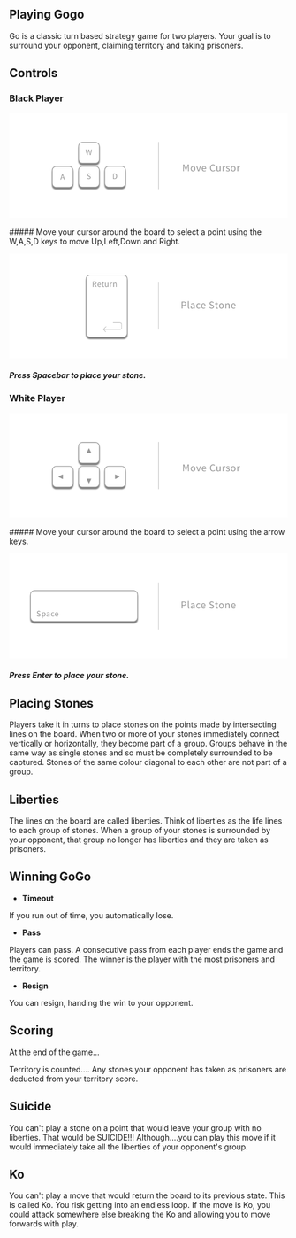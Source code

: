 ## Playing Gogo

Go is a classic turn based strategy game for two players.  Your goal is to surround your opponent, claiming territory and taking prisoners.

## Controls

### Black Player

![Left Player's Move Cursor Controls](/README_IMG/wasd_cursor_controls.png "Left Player WASD move controls")

##### Move your cursor around the board to select a point using the W,A,S,D keys to move Up,Left,Down and Right.

![Left Player Place Stone Controls](/README_IMG/enter_place_stone_controls.png "Left Player Place controls")

##### Press Spacebar to place your stone.

### White Player

![Right Player's Move Cursor Controls](/README_IMG/arrows_move_cursor_controls.png "Right Player Player Arrows move controls")

##### Move your cursor around the board to select a point using the arrow keys.

![Right Player Place Stone Controls](/README_IMG/space_place_stone_controls.png "Right Player Place controls")

##### Press Enter to place your stone.


## Placing Stones

Players take it in turns to place stones on the points made by intersecting lines on the board.  When two or more of your stones immediately connect vertically or horizontally, they become part of a group. Groups behave in the same way as single stones and so must be completely surrounded to be captured.  Stones of the same colour diagonal to each other are not part of a group.


## Liberties

The lines on the board are called liberties.  Think of liberties as the life lines to each group of stones.  When a group of your stones is surrounded by your opponent, that group no longer has liberties and they are taken as prisoners.


## Winning GoGo

+ **Timeout**

If you run out of time, you automatically lose.

+ **Pass**

Players can pass.  A consecutive pass from each player ends the game and the game is scored.  The winner is the player with the most prisoners and territory.

+ **Resign**

You can resign, handing the win to your opponent.


## Scoring

At the end of the game...

Territory is counted....
Any stones your opponent has taken as prisoners are deducted from your territory score.


## Suicide

You can't play a stone on a point that would leave your group with no liberties.  That would be SUICIDE!!!  Although....you can play this move if it would immediately take all the liberties of your opponent's group.


## Ko

You can't play a move that would return the board to its previous state.  This is called Ko.  You risk getting into an endless loop.  If the move is Ko, you could attack somewhere else breaking the Ko and allowing you to move forwards with play.